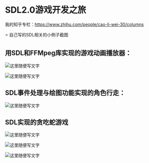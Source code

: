 # SDL2.0游戏开发之旅

我的知乎专栏：https://www.zhihu.com/people/cao-li-wei-30/columns

⭐️ 自己写的SDL相关的小例子截图

## 用SDL和FFMpeg库实现的游戏动画播放器：
![这里随便写文字](https://github.com/clw5180/SDL2.0-Tour-of-Game-Development/blob/master/SDL_video_player/screenshot/1.png)  

![这里随便写文字](https://github.com/clw5180/SDL2.0-Tour-of-Game-Development/blob/master/SDL_video_player/screenshot/2.png)  

## SDL事件处理与绘图功能实现的角色行走：

![这里随便写文字](https://github.com/clw5180/SDL2.0-Tour-of-Game-Development/blob/master/SDL_role_walking/screenshot.png) 

## SDL实现的贪吃蛇游戏

![这里随便写文字](https://github.com/clw5180/SDL2.0-Tour-of-Game-Development/blob/master/SDL_snake/screenshot1.png) 

![这里随便写文字](https://github.com/clw5180/SDL2.0-Tour-of-Game-Development/blob/master/SDL_snake/screenshot2.png) 

![这里随便写文字](https://github.com/clw5180/SDL2.0-Tour-of-Game-Development/blob/master/SDL_snake/screenshot3.png) 
